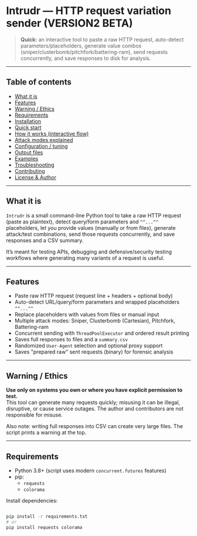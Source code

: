 # Intrudr — HTTP request variation sender (VERSION2 BETA)

> **Quick:** an interactive tool to paste a raw HTTP request, auto-detect parameters/placeholders, generate value combos (sniper/clusterbomb/pitchfork/battering-ram), send requests concurrently, and save responses to disk for analysis.

---

## Table of contents
- [What it is](#what-it-is)
- [Features](#features)
- [Warning / Ethics](#warning--ethics)
- [Requirements](#requirements)
- [Installation](#installation)
- [Quick start](#quick-start)
- [How it works (interactive flow)](#how-it-works-interactive-flow)
- [Attack modes explained](#attack-modes-explained)
- [Configuration / tuning](#configuration--tuning)
- [Output files](#output-files)
- [Examples](#examples)
- [Troubleshooting](#troubleshooting)
- [Contributing](#contributing)
- [License & Author](#license--author)

---

## What it is
`Intrudr` is a small command-line Python tool to take a raw HTTP request (paste as plaintext), detect query/form parameters and `^^...^^` placeholders, let you provide values (manually or from files), generate attack/test combinations, send those requests concurrently, and save responses and a CSV summary.

It’s meant for testing APIs, debugging and defensive/security testing workflows where generating many variants of a request is useful.

---

## Features
- Paste raw HTTP request (request line + headers + optional body)
- Auto-detect URL/query/form parameters and wrapped placeholders `^^...^^`
- Replace placeholders with values from files or manual input
- Multiple attack modes: Sniper, Clusterbomb (Cartesian), Pitchfork, Battering-ram
- Concurrent sending with `ThreadPoolExecutor` and ordered result printing
- Saves full responses to files and a `summary.csv`
- Randomized `User-Agent` selection and optional proxy support
- Saves "prepared raw" sent requests (binary) for forensic analysis

---

## Warning / Ethics
**Use only on systems you own or where you have explicit permission to test.**  
This tool can generate many requests quickly; misusing it can be illegal, disruptive, or cause service outages. The author and contributors are not responsible for misuse.

Also note: writing full responses into CSV can create very large files. The script prints a warning at the top.

---

## Requirements
- Python 3.8+ (script uses modern `concurrent.futures` features)
- pip:
  - `requests`
  - `colorama`

Install dependencies:
```bash

pip install -r requirements.txt
# or
pip install requests colorama

```
